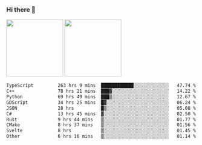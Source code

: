 ### Hi there 👋

<img height="150em" src="https://github-readme-stats.vercel.app/api?username=EddieDover&count_private=true&include_all_commits=true&show_icons=true&theme=dracula&hide_border=false&rank_icon=percentile"/>
<img height="150em" src="https://github-readme-stats.vercel.app/api/top-langs/?username=EddieDover&theme=dracula&hide_border=false&&layout=compact&langs_count=20" />

<!--START_SECTION:waka-->

```txt
TypeScript         263 hrs 9 mins  ████████████░░░░░░░░░░░░░   47.74 %
C++                78 hrs 21 mins  ███▓░░░░░░░░░░░░░░░░░░░░░   14.22 %
Python             69 hrs 49 mins  ███▒░░░░░░░░░░░░░░░░░░░░░   12.67 %
GDScript           34 hrs 25 mins  █▓░░░░░░░░░░░░░░░░░░░░░░░   06.24 %
JSON               28 hrs          █▒░░░░░░░░░░░░░░░░░░░░░░░   05.08 %
C#                 13 hrs 45 mins  ▓░░░░░░░░░░░░░░░░░░░░░░░░   02.50 %
Rust               9 hrs 44 mins   ▒░░░░░░░░░░░░░░░░░░░░░░░░   01.77 %
CMake              8 hrs 37 mins   ▒░░░░░░░░░░░░░░░░░░░░░░░░   01.56 %
Svelte             8 hrs           ▒░░░░░░░░░░░░░░░░░░░░░░░░   01.45 %
Other              6 hrs 16 mins   ▒░░░░░░░░░░░░░░░░░░░░░░░░   01.14 %
```

<!--END_SECTION:waka-->

<!--
**EddieDover/EddieDover** is a ✨ _special_ ✨ repository because its `README.md` (this file) appears on your GitHub profile.

Here are some ideas to get you started:

- 🔭 I’m currently working on ...
- 🌱 I’m currently learning ...
- 👯 I’m looking to collaborate on ...
- 🤔 I’m looking for help with ...
- 💬 Ask me about ...
- 📫 How to reach me: ...
- 😄 Pronouns: ...
- ⚡ Fun fact: ...
-->
<a rel="me" href="https://techhub.social/@EddieDover"></a>
